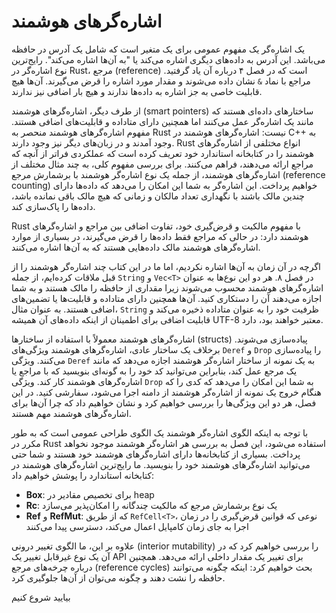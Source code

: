 # اشاره‌گرهای هوشمند

یک اشاره‌گر یک مفهوم عمومی برای یک متغیر است که شامل یک آدرس در حافظه می‌باشد. این آدرس به داده‌های دیگری اشاره می‌کند یا "به آن‌ها اشاره می‌کند". رایج‌ترین نوع اشاره‌گر در Rust، مرجع (reference) است که در فصل ۴ درباره آن یاد گرفتید. مراجع با نماد `&` نشان داده می‌شوند و مقدار مورد اشاره را قرض می‌گیرند. آن‌ها هیچ قابلیت خاصی به جز اشاره به داده‌ها ندارند و هیچ بار اضافی نیز ندارند.

از طرف دیگر، اشاره‌گرهای هوشمند (smart pointers) ساختارهای داده‌ای هستند که مانند یک اشاره‌گر عمل می‌کنند اما همچنین دارای متاداده و قابلیت‌های اضافی هستند. مفهوم اشاره‌گرهای هوشمند منحصر به Rust نیست: اشاره‌گرهای هوشمند در C++ به وجود آمدند و در زبان‌های دیگر نیز وجود دارند. Rust انواع مختلفی از اشاره‌گرهای هوشمند را در کتابخانه استاندارد خود تعریف کرده است که عملکردی فراتر از آنچه که مراجع ارائه می‌دهند، فراهم می‌کنند. برای بررسی مفهوم کلی، به چند مثال مختلف از اشاره‌گرهای هوشمند، از جمله یک نوع اشاره‌گر هوشمند با برشمارش مرجع (reference counting) خواهیم پرداخت. این اشاره‌گر به شما این امکان را می‌دهد که داده‌ها دارای چندین مالک باشند با نگهداری تعداد مالکان و زمانی که هیچ مالک باقی نمانده باشد، داده‌ها را پاک‌سازی کند.

Rust با مفهوم مالکیت و قرض‌گیری خود، تفاوت اضافی بین مراجع و اشاره‌گرهای هوشمند دارد: در حالی که مراجع فقط داده‌ها را قرض می‌گیرند، در بسیاری از موارد اشاره‌گرهای هوشمند مالک داده‌هایی هستند که به آن‌ها اشاره می‌کنند.

اگرچه در آن زمان به آن‌ها اشاره نکردیم، اما ما در این کتاب چند اشاره‌گر هوشمند را از قبل ملاقات کرده‌ایم، از جمله `String` و `Vec<T>` در فصل ۸. هر دو این نوع‌ها به عنوان اشاره‌گرهای هوشمند محسوب می‌شوند زیرا مقداری از حافظه را مالک هستند و به شما اجازه می‌دهند آن را دستکاری کنید. آن‌ها همچنین دارای متاداده و قابلیت‌ها یا تضمین‌های اضافی هستند. به عنوان مثال، `String` ظرفیت خود را به عنوان متاداده ذخیره می‌کند و قابلیت اضافی برای اطمینان از اینکه داده‌های آن همیشه UTF-8 معتبر خواهند بود، دارد.

اشاره‌گرهای هوشمند معمولاً با استفاده از ساختارها (structs) پیاده‌سازی می‌شوند. برخلاف یک ساختار عادی، اشاره‌گرهای هوشمند ویژگی‌های `Deref` و `Drop` را پیاده‌سازی می‌کنند. ویژگی `Deref` به یک نمونه از ساختار اشاره‌گر هوشمند اجازه می‌دهد که مانند یک مرجع عمل کند، بنابراین می‌توانید کد خود را به گونه‌ای بنویسید که با مراجع یا اشاره‌گرهای هوشمند کار کند. ویژگی `Drop` به شما این امکان را می‌دهد که کدی را که هنگام خروج یک نمونه از اشاره‌گر هوشمند از دامنه اجرا می‌شود، سفارشی کنید. در این فصل، هر دو این ویژگی‌ها را بررسی خواهیم کرد و نشان خواهیم داد که چرا آن‌ها برای اشاره‌گرهای هوشمند مهم هستند.

با توجه به اینکه الگوی اشاره‌گر هوشمند یک الگوی طراحی عمومی است که به طور مکرر در Rust استفاده می‌شود، این فصل به بررسی هر اشاره‌گر هوشمند موجود نخواهد پرداخت. بسیاری از کتابخانه‌ها دارای اشاره‌گرهای هوشمند خود هستند و شما حتی می‌توانید اشاره‌گرهای هوشمند خود را بنویسید. ما رایج‌ترین اشاره‌گرهای هوشمند در کتابخانه استاندارد را پوشش خواهیم داد:

- **Box<T>**: برای تخصیص مقادیر در heap
- **Rc<T>**: یک نوع برشمارش مرجع که مالکیت چندگانه را امکان‌پذیر می‌سازد
- **Ref<T>** و **RefMut<T>**: که از طریق `RefCell<T>`، نوعی که قوانین قرض‌گیری را در زمان اجرا به جای زمان کامپایل اعمال می‌کند، دسترسی پیدا می‌کنند

علاوه بر این، ما الگوی تغییر درونی (interior mutability) را بررسی خواهیم کرد که در آن یک نوع غیرقابل تغییر یک API برای تغییر یک مقدار داخلی ارائه می‌دهد. همچنین درباره چرخه‌های مرجع (reference cycles) بحث خواهیم کرد: اینکه چگونه می‌توانند حافظه را نشت دهند و چگونه می‌توان از آن‌ها جلوگیری کرد.

بیایید شروع کنیم